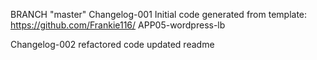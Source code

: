 BRANCH "master" 
Changelog-001
Initial code generated from template: https://github.com/Frankie116/
APP05-wordpress-lb


Changelog-002
refactored code
updated readme